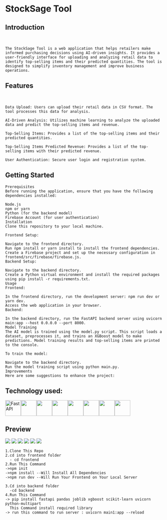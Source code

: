 <h1>StockSage Tool</h1>

<h2>Introduction</h2>
<br />

```
The StockSage Tool is a web application that helps retailers make informed purchasing decisions using AI-driven insights. It provides a user-friendly interface for uploading and analyzing retail data to identify top-selling items and their predicted quantities. The tool is designed to simplify inventory management and improve business operations.
```
<h2>Features</h2>
<br />

```
Data Upload: Users can upload their retail data in CSV format. The tool processes this data for analysis.

AI-Driven Analysis: Utilizes machine learning to analyze the uploaded data and predict the top-selling items and revenue.

Top-Selling Items: Provides a list of the top-selling items and their predicted quantities.

Top-Selling Items Predicted Revenue: Provides a list of the top-selling items with their predicted revenue.

User Authentication: Secure user login and registration system.
```
<h2>Getting Started</h2>

```
Prerequisites
Before running the application, ensure that you have the following dependencies installed:

Node.js
npm or yarn
Python (for the backend model)
Firebase Account (for user authentication)
Installation
Clone this repository to your local machine.

Frontend Setup:

Navigate to the frontend directory.
Run npm install or yarn install to install the frontend dependencies.
Create a Firebase project and set up the necessary configuration in frontend/src/firebase/firebase.js.
Backend Setup:

Navigate to the backend directory.
Create a Python virtual environment and install the required packages using pip install -r requirements.txt.
Usage
Frontend:

In the frontend directory, run the development server: npm run dev or yarn dev.
Access the web application in your browser.
Backend:

In the backend directory, run the FastAPI backend server using uvicorn main:app --host 0.0.0.0 --port 8000.
Model Training
The AI model is trained using the model.py script. This script loads a dataset, preprocesses it, and trains an XGBoost model to make predictions. Model training results and top-selling items are printed to the console.

To train the model:

Navigate to the backend directory.
Run the model training script using python main.py.
Improvements
Here are some suggestions to enhance the project:
```

<h2>Technology used:</h2>

<div style="display:flex ">
<img height="50" src="https://fastapi.tiangolo.com/img/logo-margin/logo-teal.png" alt="FastAPI">
<img height="50" src="https://user-images.githubusercontent.com/25181517/192108372-f71d70ac-7ae6-4c0d-8395-51d8870c2ef0.png">
<img height="50" src="https://user-images.githubusercontent.com/25181517/192108374-8da61ba1-99ec-41d7-80b8-fb2f7c0a4948.png">
<img height="50" src="https://user-images.githubusercontent.com/25181517/192108891-d86b6220-e232-423a-bf5f-90903e6887c3.png">
<img height="50" src="https://user-images.githubusercontent.com/25181517/202896760-337261ed-ee92-4979-84c4-d4b829c7355d.png">
<img height="50" src="https://user-images.githubusercontent.com/25181517/117447155-6a868a00-af3d-11eb-9cfe-245df15c9f3f.png">
<img height="50" src="https://user-images.githubusercontent.com/25181517/183897015-94a058a6-b86e-4e42-a37f-bf92061753e5.png">
<img height="50" src="https://user-images.githubusercontent.com/25181517/121401671-49102800-c959-11eb-9f6f-74d49a5e1774.png">
</div>


<h2>Preview</h2>
<img src="https://github.com/VedantVatsa/stocksage/blob/main/img/Home.png">
<img src="https://github.com/VedantVatsa/stocksage/blob/main/img/Login.png">
<img src="https://github.com/VedantVatsa/stocksage/blob/main/img/Register.png">
<img src="https://github.com/VedantVatsa/stocksage/blob/main/img/About.png">
<img src="https://github.com/VedantVatsa/stocksage/blob/main/img/Main.png">
<img src="https://github.com/VedantVatsa/stocksage/blob/main/img/Prediction.png">

```
1.Clone This Repo
2.cd into frontend folder
  - cd frontend
2.Run This Command
->npm init
->npm install --Will Install All Dependencies
->npm run dev --Will Run Your Frontend on Your Local Server

3.Cd into backend folder
  -cd backend
4.Run This Command
-> pip install fastapi pandas joblib xgboost scikit-learn uvicorn python-multipart
  This Command install required library
-> run this command to run server : uvicorn main1:app --reload
```